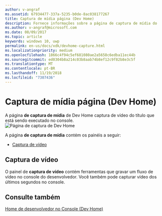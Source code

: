 ```yaml
---
author: v-angraf
ms.assetid: 67934477-337a-5235-b0de-8ac038177267
title: Captura de mídia página (Dev Home)
description: Fornece informações sobre a página de captura de mídia do aplicativo Dev Home para o Xbox One.
ms.author: v-angraf@microsoft.com
ms.date: 08/09/2017
ms.topic: article
keywords: windows 10, uwp
permalink: en-us/docs/xdk/devhome-capture.html
ms.localizationpriority: medium
ms.openlocfilehash: 1866c4f94c5ef681080ae2a5658c6edba11ec44b
ms.sourcegitcommit: ed0304b8a214c03b8aab74b8ef12c9f82b8e3c5f
ms.translationtype: MT
ms.contentlocale: pt-BR
ms.lasthandoff: 11/19/2018
ms.locfileid: "7307436"
---
```

# <a name="media-capture-page-dev-home"></a>Captura de mídia página (Dev Home)
   
  
A página **de captura de mídia** de Dev Home captura de vídeo do título que está sendo executado no console.   
 ![Página de captura de Dev Home](images/devhome_capture.png)   
  
A página **de captura de mídia** contém os painéis a seguir:   
 
   *  [Captura de vídeo](#ID4EHB)  

 
<a id="ID4EHB"></a>

   

## <a name="video-capture"></a>Captura de vídeo  
   
  
O painel de **captura de vídeo** contém ferramentas que gravar um fluxo de vídeo no console do desenvolvedor. Você também pode capturar vídeo dos últimos segundos no console.   
  
<a id="ID4ERB"></a>

   

## <a name="see-also"></a>Consulte também  
 [Home de desenvolvedor no Console (Dev Home)](dev-home.md)

  
